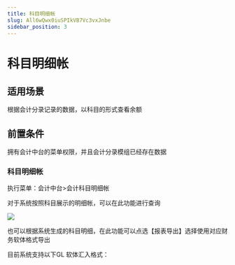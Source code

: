 ```yaml
---
title: 科目明细帐
slug: All6wQwx0iuSPIkVB7Vc3vxJnbe
sidebar_position: 3
---
```



# 科目明细帐

## 适用场景

根据会计分录记录的数据，以科目的形式查看余额

## 前置条件 

拥有会计中台的菜单权限，并且会计分录模组已经存在数据

### 科目明细帐

执行菜单：会计中台&gt;会计科目明细帐

对于系统按照科目展示的明细帐，可以在此功能进行查询

<img src="/assets/N4qgb6TqsoPH1nxEyVJc2Ckdn3e.png"/>

也可以根据系统生成的科目明细，在此功能可以点选【报表导出】选择使用对应财务软体格式导出 

目前系统支持以下GL 软体汇入格式：

<div class="grid gap-3 grid-cols-2">
<div>
</div>
<div>
</div>
</div>

